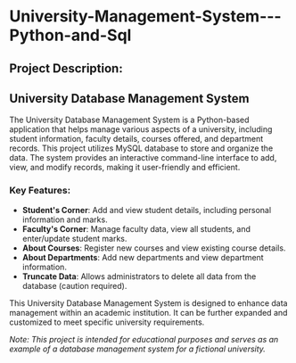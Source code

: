 # University-Management-System---Python-and-Sql
Project Description:
---
## University Database Management System

The University Database Management System is a Python-based application that helps manage various aspects of a university, including student information, faculty details, courses offered, and department records. This project utilizes MySQL database to store and organize the data. The system provides an interactive command-line interface to add, view, and modify records, making it user-friendly and efficient.

### Key Features:
- **Student's Corner**: Add and view student details, including personal information and marks.
- **Faculty's Corner**: Manage faculty data, view all students, and enter/update student marks.
- **About Courses**: Register new courses and view existing course details.
- **About Departments**: Add new departments and view department information.
- **Truncate Data**: Allows administrators to delete all data from the database (caution required).

This University Database Management System is designed to enhance data management within an academic institution. It can be further expanded and customized to meet specific university requirements.

*Note: This project is intended for educational purposes and serves as an example of a database management system for a fictional university.*
